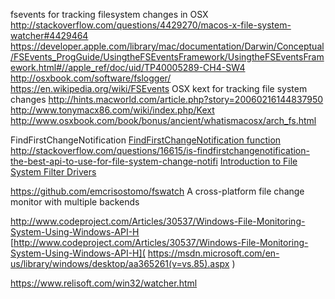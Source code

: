 
<!--
-->

fsevents for tracking filesystem changes in OSX
http://stackoverflow.com/questions/4429270/macos-x-file-system-watcher#4429464
https://developer.apple.com/library/mac/documentation/Darwin/Conceptual/FSEvents_ProgGuide/UsingtheFSEventsFramework/UsingtheFSEventsFramework.html#//apple_ref/doc/uid/TP40005289-CH4-SW4
http://osxbook.com/software/fslogger/
https://en.wikipedia.org/wiki/FSEvents
OSX kext for tracking file system changes
http://hints.macworld.com/article.php?story=20060216144837950
http://www.tonymacx86.com/wiki/index.php/Kext
http://www.osxbook.com/book/bonus/ancient/whatismacosx/arch_fs.html

FindFirstChangeNotification
[FindFirstChangeNotification function]( https://msdn.microsoft.com/en-us/library/windows/desktop/aa364417(v=vs.85).aspx )
http://stackoverflow.com/questions/16615/is-findfirstchangenotification-the-best-api-to-use-for-file-system-change-notifi
[Introduction to File System Filter Drivers]( https://msdn.microsoft.com/en-us/library/ff548202.aspx )

https://github.com/emcrisostomo/fswatch
A cross-platform file change monitor with multiple backends

http://www.codeproject.com/Articles/30537/Windows-File-Monitoring-System-Using-Windows-API-H
[http://www.codeproject.com/Articles/30537/Windows-File-Monitoring-System-Using-Windows-API-H]( https://msdn.microsoft.com/en-us/library/windows/desktop/aa365261(v=vs.85).aspx )

https://www.relisoft.com/win32/watcher.html

<!-- vim: set autoindent expandtab sw=4 syntax=markdown: -->
